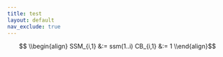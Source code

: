 ```yaml
---
title: test
layout: default
nav_exclude: true
---
```

$$ \\begin{align} SSM_{i,1} &:=  ssm(1..i) CB_{i,1} &:= 1 \\end{align}$$